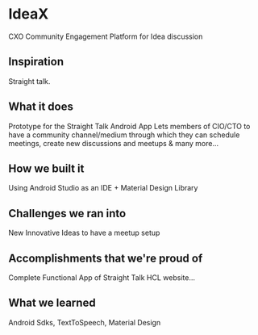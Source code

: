 # IdeaX
CXO Community Engagement Platform for Idea discussion

## Inspiration
Straight talk.

## What it does
Prototype for the Straight Talk Android App
Lets members of CIO/CTO to have a community channel/medium through which they can schedule meetings, create new discussions and meetups & many more...

## How we built it
Using Android Studio as an IDE + Material Design Library

## Challenges we ran into
New Innovative Ideas to have a meetup setup

## Accomplishments that we're proud of
Complete Functional App of Straight Talk HCL website... 

## What we learned
Android Sdks, TextToSpeech, Material Design


